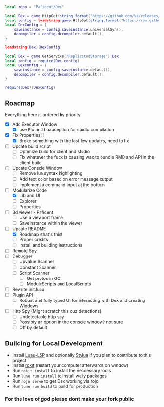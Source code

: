 ```lua
local repo = "Paficent/Dex"

local Dex = game:HttpGet(string.format("https://github.com/%s/releases/latest/download/Dex.luau", repo))
local config = loadstring(game:HttpGet(string.format("https://raw.githubusercontent.com/%s/main/src/config.luau", repo)))(1)
local DexConfig = {
    saveinstance = config.saveinstance.universalSyn(),
    decompiler = config.decompiler.default(),
}

loadstring(Dex)(DexConfig)
```

```lua
local Dex = game:GetService("ReplicatedStorage").Dex
local config = require(Dex.config)
local Dexconfig = {
    saveinstance = config.saveinstance.default(),
    decompiler = config.decompiler.default(),
}

require(Dex)(DexConfig)
```

## Roadmap
Everything here is ordered by priority

- [x] Add Executor Window
    - [x] use Fiu and Luauception for studio compilation
- [x] Fix Properties!!!
    - [x] Broke something with the last few updates, need to fix
- [ ] Update build script
    - [ ] Optimize build for client and studio
    - [ ] Fix whatever the fuck is causing wax to bundle RMD and API in the client build
- [ ] Update Console Window
    - [ ] Remove lua syntax highlighting
    - [ ] Add text color based on error message output
    - [ ] implement a command input at the bottom
- [ ] Modularize Code
    - [x] Lib and UI
    - [ ] Explorer
    - [ ] Properties
- [ ] 3d viewer - Paficent
    - [ ] Use a viewport frame
    - [ ] Saveinstance within the viewer    
- [ ] Update README
    - [x] Roadmap (that's this)
    - [ ] Proper credits
    - [ ] Install and building instructions
- [ ] Remote Spy
- [ ] Debugger
    - [ ] Upvalue Scanner
    - [ ] Constant Scanner
    - [ ] Script Scanner
        - [ ] Get protos in GC
        - [ ] ModuleScripts and LocalScripts
- [ ] Rewrite init.luau
- [ ] Plugin API
    - [ ] Robust and fully typed UI for interacting with Dex and creating Windows
- [ ] Http Spy (Might scratch this cuz detections)
    - [ ] Undetectable http spy
    - [ ] Possibly an option in the console window? not sure
    - [ ] Off by default

## Building for Local Development
- Install [Luau-LSP](https://github.com/JohnnyMorganz/luau-lsp) and optionally [Stylua](https://marketplace.visualstudio.com/items?itemName=JohnnyMorganz.stylua) if you plan to contribute to this project
- Install [rokit](https://github.com/rojo-rbx/rokit/releases/latest) (restart your computer afterwards on window)
- Run `rokit install` to install the neccessary tools
- Run `lune run install` to install wally packages
- Run `rojo serve` to get Dex working via rojo
- Run `lune run build` to build for production


### For the love of god please dont make your fork public